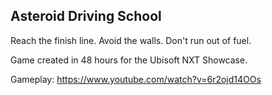 **Asteroid Driving School**
---------------------------------
Reach the finish line. Avoid the walls. Don't run out of fuel.

Game created in 48 hours for the Ubisoft NXT Showcase.

Gameplay: https://www.youtube.com/watch?v=6r2ojd14OOs
